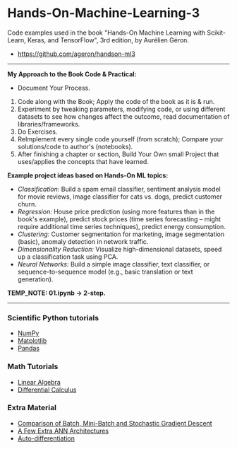 # Hands-On-Machine-Learning-3

Code examples used in the book "Hands-On Machine Learning with Scikit-Learn, Keras, and TensorFlow", 3rd edition, by Aurélien Géron.

- https://github.com/ageron/handson-ml3

---
**My Approach to the Book Code & Practical:**

-  Document Your Process.
1. Code along with the Book; Apply the code of the book as it is & run.
2. Experiment by tweaking parameters, modifying code, or using different datasets to see how changes affect the outcome, read documentation of libraries/frameworks.
3. Do Exercises.
4. ReImplement every single code yourself (from scratch); Compare your solutions/code to author's (notebooks).
5. After finishing a chapter or section, Build Your Own small Project that uses/applies the concepts that have learned.


**Example project ideas based on Hands-On ML topics:**

* *Classification:* Build a spam email classifier, sentiment analysis model for movie reviews, image classifier for cats vs. dogs, predict customer churn.
* *Regression:* House price prediction (using more features than in the book's example), predict stock prices (time series forecasting – might require additional time series techniques), predict energy consumption.
* *Clustering:* Customer segmentation for marketing, image segmentation (basic), anomaly detection in network traffic.
* *Dimensionality Reduction:* Visualize high-dimensional datasets, speed up a classification task using PCA.
* *Neural Networks:* Build a simple image classifier, text classifier, or sequence-to-sequence model (e.g., basic translation or text generation).


**TEMP_NOTE: 01.ipynb -> 2-step.**

---


### Scientific Python tutorials
- [NumPy](tools_numpy.ipynb)
- [Matplotlib](tools_matplotlib.ipynb)
- [Pandas](tools_pandas.ipynb)


### Math Tutorials
- [Linear Algebra](math_linear_algebra.ipynb)
- [Differential Calculus](math_differential_calculus.ipynb)


### Extra Material
- [Comparison of Batch, Mini-Batch and Stochastic Gradient Descent](extra_gradient_descent_comparison.ipynb)
- [A Few Extra ANN Architectures](extra_ann_architectures.ipynb)
- [Auto-differentiation](extra_autodiff.ipynb)
